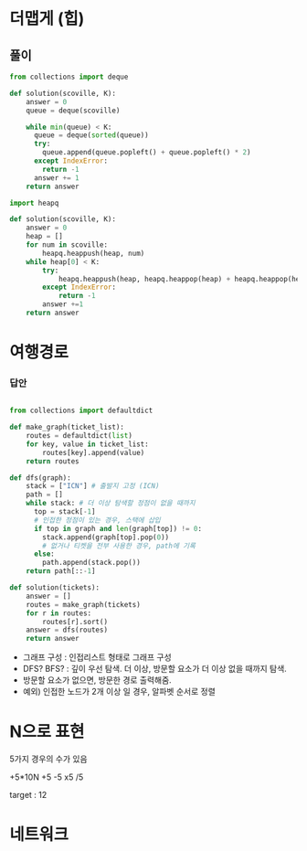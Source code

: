 # 더맵게 (힙)

## 풀이

```python
from collections import deque

def solution(scoville, K):
    answer = 0
    queue = deque(scoville)

    while min(queue) < K:
      queue = deque(sorted(queue))
      try:
        queue.append(queue.popleft() + queue.popleft() * 2)
      except IndexError:
        return -1
      answer += 1
    return answer
```

```python
import heapq

def solution(scoville, K):
    answer = 0
    heap = []
    for num in scoville:
        heapq.heappush(heap, num)
    while heap[0] < K:
        try:
            heapq.heappush(heap, heapq.heappop(heap) + heapq.heappop(heap)*2)
        except IndexError:
            return -1
        answer +=1
    return answer
```

# 여행경로

### 답안

```python

from collections import defaultdict

def make_graph(ticket_list):
	routes = defaultdict(list)
	for key, value in ticket_list:
		routes[key].append(value)
	return routes

def dfs(graph):
    stack = ["ICN"] # 출발지 고정 (ICN)
    path = []
    while stack: # 더 이상 탐색할 정점이 없을 때까지
      top = stack[-1]
      # 인접한 정점이 있는 경우, 스택에 삽입
      if top in graph and len(graph[top]) != 0:
        stack.append(graph[top].pop(0))
        # 없거나 티켓을 전부 사용한 경우, path에 기록
      else:
        path.append(stack.pop())
    return path[::-1]

def solution(tickets):
	answer = []
	routes = make_graph(tickets)
	for r in routes:
		routes[r].sort()
	answer = dfs(routes)
	return answer
```

- 그래프 구성 : 인접리스트 형태로 그래프 구성
- DFS? BFS? : 깊이 우선 탐색. 더 이상, 방문할 요소가 더 이상 없을 때까지 탐색.
- 방문할 요소가 없으면, 방문한 경로 출력해줌.
- 예외) 인접한 노드가 2개 이상 일 경우, 알파벳 순서로 정렬

# N으로 표현

5가지 경우의 수가 있음

+5\*10N
+5
-5
x5
/5

target : 12

# 네트워크
